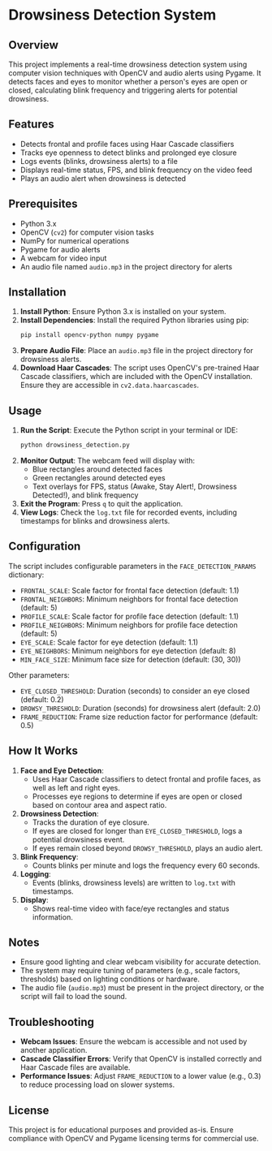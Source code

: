 # Drowsiness Detection System

## Overview
This project implements a real-time drowsiness detection system using computer vision techniques with OpenCV and audio alerts using Pygame. It detects faces and eyes to monitor whether a person's eyes are open or closed, calculating blink frequency and triggering alerts for potential drowsiness.

## Features
- Detects frontal and profile faces using Haar Cascade classifiers
- Tracks eye openness to detect blinks and prolonged eye closure
- Logs events (blinks, drowsiness alerts) to a file
- Displays real-time status, FPS, and blink frequency on the video feed
- Plays an audio alert when drowsiness is detected

## Prerequisites
- Python 3.x
- OpenCV (`cv2`) for computer vision tasks
- NumPy for numerical operations
- Pygame for audio alerts
- A webcam for video input
- An audio file named `audio.mp3` in the project directory for alerts

## Installation
1. **Install Python**: Ensure Python 3.x is installed on your system.
2. **Install Dependencies**: Install the required Python libraries using pip:
   ```bash
   pip install opencv-python numpy pygame
   ```
3. **Prepare Audio File**: Place an `audio.mp3` file in the project directory for drowsiness alerts.
4. **Download Haar Cascades**: The script uses OpenCV's pre-trained Haar Cascade classifiers, which are included with the OpenCV installation. Ensure they are accessible in `cv2.data.haarcascades`.

## Usage
1. **Run the Script**: Execute the Python script in your terminal or IDE:
   ```bash
   python drowsiness_detection.py
   ```
2. **Monitor Output**: The webcam feed will display with:
   - Blue rectangles around detected faces
   - Green rectangles around detected eyes
   - Text overlays for FPS, status (Awake, Stay Alert!, Drowsiness Detected!), and blink frequency
3. **Exit the Program**: Press `q` to quit the application.
4. **View Logs**: Check the `log.txt` file for recorded events, including timestamps for blinks and drowsiness alerts.

## Configuration
The script includes configurable parameters in the `FACE_DETECTION_PARAMS` dictionary:
- `FRONTAL_SCALE`: Scale factor for frontal face detection (default: 1.1)
- `FRONTAL_NEIGHBORS`: Minimum neighbors for frontal face detection (default: 5)
- `PROFILE_SCALE`: Scale factor for profile face detection (default: 1.1)
- `PROFILE_NEIGHBORS`: Minimum neighbors for profile face detection (default: 5)
- `EYE_SCALE`: Scale factor for eye detection (default: 1.1)
- `EYE_NEIGHBORS`: Minimum neighbors for eye detection (default: 8)
- `MIN_FACE_SIZE`: Minimum face size for detection (default: (30, 30))

Other parameters:
- `EYE_CLOSED_THRESHOLD`: Duration (seconds) to consider an eye closed (default: 0.2)
- `DROWSY_THRESHOLD`: Duration (seconds) for drowsiness alert (default: 2.0)
- `FRAME_REDUCTION`: Frame size reduction factor for performance (default: 0.5)

## How It Works
1. **Face and Eye Detection**:
   - Uses Haar Cascade classifiers to detect frontal and profile faces, as well as left and right eyes.
   - Processes eye regions to determine if eyes are open or closed based on contour area and aspect ratio.
2. **Drowsiness Detection**:
   - Tracks the duration of eye closure.
   - If eyes are closed for longer than `EYE_CLOSED_THRESHOLD`, logs a potential drowsiness event.
   - If eyes remain closed beyond `DROWSY_THRESHOLD`, plays an audio alert.
3. **Blink Frequency**:
   - Counts blinks per minute and logs the frequency every 60 seconds.
4. **Logging**:
   - Events (blinks, drowsiness levels) are written to `log.txt` with timestamps.
5. **Display**:
   - Shows real-time video with face/eye rectangles and status information.

## Notes
- Ensure good lighting and clear webcam visibility for accurate detection.
- The system may require tuning of parameters (e.g., scale factors, thresholds) based on lighting conditions or hardware.
- The audio file (`audio.mp3`) must be present in the project directory, or the script will fail to load the sound.

## Troubleshooting
- **Webcam Issues**: Ensure the webcam is accessible and not used by another application.
- **Cascade Classifier Errors**: Verify that OpenCV is installed correctly and Haar Cascade files are available.
- **Performance Issues**: Adjust `FRAME_REDUCTION` to a lower value (e.g., 0.3) to reduce processing load on slower systems.

## License
This project is for educational purposes and provided as-is. Ensure compliance with OpenCV and Pygame licensing terms for commercial use.
